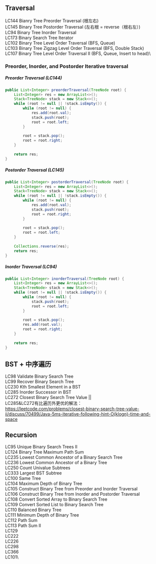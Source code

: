 ## Traversal
LC144 Bianry Tree Preorder Traversal (根左右)\
LC145 Binary Tree Postorder Traversal (左右根  = reverse（根右左）)\
LC94 Binary Tree Inorder Traversal\
LC173 Binary Search Tree Iterator\
LC102 Binary Tree Level Order Traversal (BFS, Queue)\
LC103 Binary Tree Zigzag Level Order Traversal (BFS, Double Stack)\
LC107 Binary Tree Level Order Traversal II (BFS, Queue, Insert to head)\

### Preorder, Inorder, and Postorder Iterative traversal
##### Preorder Traversal (LC144)
```java
public List<Integer> preorderTraversal(TreeNode root) {
    List<Integer> res = new ArrayList<>();
    Stack<TreeNode> stack = new Stack<>();
    while (root != null || !stack.isEmpty()) {
        while (root != null) {
            res.add(root.val);
            stack.push(root);
            root = root.left;
        }
        
        root = stack.pop();
        root = root.right;
    }
    
    return res;
}
```
##### Postorder Traversal (LC145)
```java
public List<Integer> postorderTraversal(TreeNode root) {
    List<Integer> res = new ArrayList<>();
    Stack<TreeNode> stack = new Stack<>();
    while (root != null || !stack.isEmpty()) {
        while (root != null) {
            res.add(root.val);
            stack.push(root);
            root = root.right;
        }
        
        root = stack.pop();
        root = root.left;
    }
    
    Collections.reverse(res);
    return res;
}
```
##### Inorder Traversal (LC94)
```java
public List<Integer> inorderTraversal(TreeNode root) {
    List<Integer> res = new ArrayList<>();
    Stack<TreeNode> stack = new Stack<>();
    while (root != null || !stack.isEmpty()) {
        while (root != null) {
            stack.push(root);
            root = root.left;
        }
        
        root = stack.pop();
        res.add(root.val);
        root = root.right;
    }
    
    return res;
}
```

## BST + 中序遍历
LC98 Validate Binary Search Tree\
LC99 Recover Binary Search Tree\
LC230 Kth Smallest Element in a BST\
LC285 Inorder Successor in BST\
LC272 Closest Binary Search Tree Value ||\
LC285&LC272有比遍历外更优的解法：https://leetcode.com/problems/closest-binary-search-tree-value-ii/discuss/70499/Java-5ms-iterative-following-hint-O(klogn)-time-and-space


## Recursion
LC95 Unique Binary Search Trees II\
LC124 Binary Tree Maximum Path Sum\
LC235 Lowest Common Ancestor of a Binary Search Tree\
LC236 Lowest Common Ancestor of a Binary Tree\
LC250 Count Univalue Subtrees\
LC333 Largest BST Subtree\
LC100 Same Tree\
LC104 Maximum Depth of Binary Tree\
LC105 Construct Binary Tree from Preorder and Inorder Traversal\
LC106 Construct Binary Tree from Inorder and Postorder Traversal\
LC108 Convert Sorted Array to Binary Search Tree\
LC109 Convert Sorted List to Binary Search Tree\
LC110 Balanced Binary Tree\
LC111 Minimum Depth of Binary Tree\
LC112 Path Sum\
LC113 Path Sum II\
LC129\
LC222\
LC226\
LC298\
LC366\
LC101\

